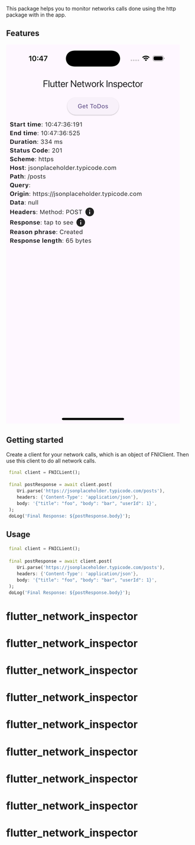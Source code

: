 This package helps you to monitor networks calls done using the http package with in the app.

## Features

![App Screenshot](./screenshot1.png)

## Getting started

Create a client for your network calls, which is an object of FNIClient.
Then use this client to do all network calls.

```dart
 final client = FNICLient();

 final postResponse = await client.post(
    Uri.parse('https://jsonplaceholder.typicode.com/posts'),
    headers: {'Content-Type': 'application/json'},
    body: '{"title": "foo", "body": "bar", "userId": 1}',
 );
 doLog('Final Response: ${postResponse.body}');
```

## Usage

```dart
 final client = FNICLient();

 final postResponse = await client.post(
    Uri.parse('https://jsonplaceholder.typicode.com/posts'),
    headers: {'Content-Type': 'application/json'},
    body: '{"title": "foo", "body": "bar", "userId": 1}',
 );
 doLog('Final Response: ${postResponse.body}');
```


# flutter_network_inspector
# flutter_network_inspector
# flutter_network_inspector
# flutter_network_inspector
# flutter_network_inspector
# flutter_network_inspector
# flutter_network_inspector
# flutter_network_inspector
# flutter_network_inspector
